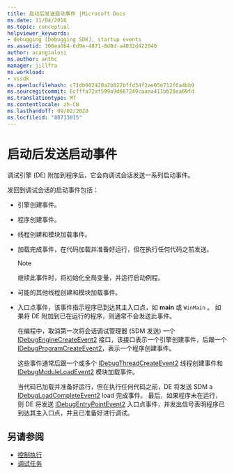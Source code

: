 ```yaml
---
title: 启动后发送启动事件 |Microsoft Docs
ms.date: 11/04/2016
ms.topic: conceptual
helpviewer_keywords:
- debugging [Debugging SDK], startup events
ms.assetid: 306ea0b4-6d9e-4871-8d8d-a4032d422940
author: acangialosi
ms.author: anthc
manager: jillfra
ms.workload:
- vssdk
ms.openlocfilehash: c71db002420a2b822bffd34f2ae05e712f6a4bb9
ms.sourcegitcommit: 6cfffa72af599a9d667249caaaa411bb28ea69fd
ms.translationtype: MT
ms.contentlocale: zh-CN
ms.lasthandoff: 09/02/2020
ms.locfileid: "80713015"
---
```

# <a name="send-startup-events-after-a-launch"></a>启动后发送启动事件
调试引擎 (DE) 附加到程序后，它会向调试会话发送一系列启动事件。

 发回到调试会话的启动事件包括：

- 引擎创建事件。

- 程序创建事件。

- 线程创建和模块加载事件。

- 加载完成事件，在代码加载并准备好运行，但在执行任何代码之前发送。

  > [!NOTE]
  > 继续此事件时，将初始化全局变量，并运行启动例程。

- 可能的其他线程创建和模块加载事件。

- 入口点事件，该事件指示程序已到达其主入口点，如 **main** 或 `WinMain` 。 如果将 DE 附加到已在运行的程序，则通常不会发送此事件。

  在编程中，取消第一次将会话调试管理器 (SDM 发送) 一个 [IDebugEngineCreateEvent2](../../extensibility/debugger/reference/idebugenginecreateevent2.md) 接口，该接口表示一个引擎创建事件，后跟一个 [IDebugProgramCreateEvent2](../../extensibility/debugger/reference/idebugprogramcreateevent2.md)，表示一个程序创建事件。

  这些事件通常后跟一个或多个 [IDebugThreadCreateEvent2](../../extensibility/debugger/reference/idebugthreadcreateevent2.md) 线程创建事件和 [IDebugModuleLoadEvent2](../../extensibility/debugger/reference/idebugmoduleloadevent2.md) 模块加载事件。

  当代码已加载并准备好运行，但在执行任何代码之前，DE 将发送 SDM a [IDebugLoadCompleteEvent2](../../extensibility/debugger/reference/idebugloadcompleteevent2.md) load 完成事件。 最后，如果程序未在运行，则 DE 将发送 [IDebugEntryPointEvent2](../../extensibility/debugger/reference/idebugentrypointevent2.md) 入口点事件，并发出信号表明程序已到达其主入口点，并且已准备好进行调试。

## <a name="see-also"></a>另请参阅
- [控制执行](../../extensibility/debugger/control-of-execution.md)
- [调试任务](../../extensibility/debugger/debugging-tasks.md)
